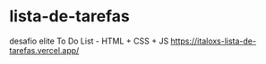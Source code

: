 # lista-de-tarefas
desafio elite To Do List - HTML + CSS + JS
https://italoxs-lista-de-tarefas.vercel.app/
